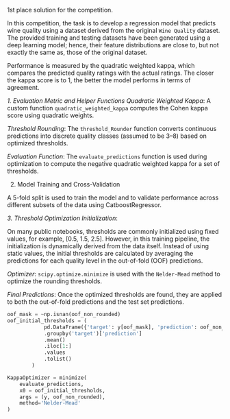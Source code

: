 1st place solution for the competition.

In this competition, the task is to develop a regression model that predicts wine quality using a dataset derived from the original `Wine Quality` dataset. The provided training and testing datasets have been generated using a deep learning model; hence, their feature distributions are close to, but not exactly the same as, those of the original dataset. 

Performance is measured by the quadratic weighted kappa, which compares the predicted quality ratings with the actual ratings. The closer the kappa score is to 1, the better the model performs in terms of agreement.

*1. Evaluation Metric and Helper Functions*
*Quadratic Weighted Kappa*:
A custom function `quadratic_weighted_kappa` computes the Cohen kappa score using quadratic weights.

*Threshold Rounding*:
The `threshold_Rounder` function converts continuous predictions into discrete quality classes (assumed to be 3–8) based on optimized thresholds.

*Evaluation Function*:
The `evaluate_predictions` function is used during optimization to compute the negative quadratic weighted kappa for a set of thresholds.

2. Model Training and Cross-Validation

A 5-fold split is used to train the model and to validate performance across different subsets of the data using CatboostRegressor.

*3. Threshold Optimization*
*Initialization*:

On many public notebooks, thresholds are commonly initialized using fixed values, for example, [0.5, 1.5, 2.5]. However, in this training pipeline, the initialization is dynamically derived from the data itself. Instead of using static values, the initial thresholds are calculated by averaging the predictions for each quality level in the out-of-fold (OOF) predictions. 

*Optimizer*:
`scipy.optimize.minimize` is used with the `Nelder-Mead` method to optimize the rounding thresholds.

*Final Predictions*:
Once the optimized thresholds are found, they are applied to both the out-of-fold predictions and the test set predictions.

```python
oof_mask = ~np.isnan(oof_non_rounded)
oof_initial_thresholds = (
            pd.DataFrame({'target': y[oof_mask], 'prediction': oof_non_rounded[oof_mask]})
            .groupby('target')['prediction']
            .mean()
            .iloc[1:]
            .values
            .tolist()
        )

KappaOptimizer = minimize(
    evaluate_predictions,
    x0 = oof_initial_thresholds,
    args = (y, oof_non_rounded),
    method='Nelder-Mead'
)
```
